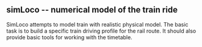 ## simLoco -- numerical model of the train ride

SimLoco attempts to model train with realistic physical model. The basic task is to build a specific train driving profile for the rail route. It should also provide basic tools for working with the timetable.
